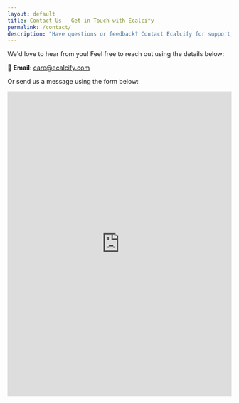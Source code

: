 ```yaml
---
layout: default
title: Contact Us – Get in Touch with Ecalcify
permalink: /contact/
description: "Have questions or feedback? Contact Ecalcify for support, suggestions, or inquiries. We're here to help you with our 500+ online calculators. Reach out today!"
---
```



We'd love to hear from you! Feel free to reach out using the details below:

📧 **Email**: [care@ecalcify.com](mailto:care@ecalcify.com)  


Or send us a message using the form below:
<iframe src="https://docs.google.com/forms/d/e/1FAIpQLSde1-XP9wYFakgiJItRubo85Bu-96tewbWIhM-OoVIypkkDrw/viewform?embedded=true" width="100%" height="686" frameborder="0" marginheight="0" marginwidth="0">Loading…</iframe>
